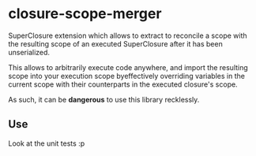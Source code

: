 closure-scope-merger
====================

SuperClosure extension which allows to extract to reconcile a scope with the resulting scope of an executed SuperClosure after it has been unserialized.

This allows to arbitrarily execute code anywhere, and import the resulting scope into your execution scope byeffectively overriding variables in the current scope with their counterparts in the executed closure's scope.

As such, it can be **dangerous** to use this library recklessly.

## Use

Look at the unit tests :p
